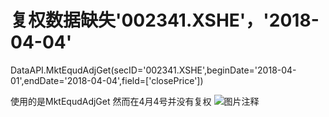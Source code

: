 # 复权数据缺失'002341.XSHE'，'2018-04-04'

DataAPI.MktEqudAdjGet(secID='002341.XSHE',beginDate='2018-04-01',endDate='2018-04-04',field=['closePrice'])

使用的是MktEqudAdjGet 然而在4月4号并没有复权
![图片注释](http://storage-uqer.datayes.com/56ee6be1228e5b8880e50f43/9ddcb78e-49ed-11e8-a9af-0242ac140002)